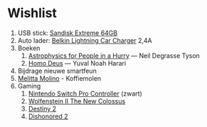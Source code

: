 # Wishlist

<!-- 1. [Dishonored 2 - Limited Edition - PC]() -->
1. USB stick: [Sandisk Extreme 64GB](https://www.bol.com/nl/p/sandisk-usb-extreme-go-64gb-200mb-s-usb-3-1/9200000074050416/?suggestionType=typedsearch)
1. Auto lader: [Belkin Lightning Car Charger](https://www.bol.com/nl/p/belkin-autolader-met-apple-lightning-naar-usb-kabel-1-2m-2-4a-zwart/9200000019680550/?suggestionType=typedsearch) 2,4A
1. Boeken
    1. [Astrophysics for People in a Hurry](https://www.bol.com/nl/p/astrophysics-for-people-in-a-hurry/9200000066200444/) — Neil Degrasse Tyson
    1. [Homo Deus](https://www.bol.com/nl/p/homo-deus/9200000065120485/) — Yuval Noah Harari
1. Bijdrage nieuwe smartfeun
1. [Melitta Molino](https://www.bol.com/nl/p/melitta-molino-koffiemolen-zwart-rood/9200000040497869/?suggestionType=categorysuggestionsearch) - Koffiemolen
1. Gaming
    1. [Nintendo Switch Pro Controller](https://www.bol.com/nl/p/nintendo-pro-controller-zwart-switch/9200000073684267) (zwart)
    1. [Wolfenstein II The New Colossus](https://www.bol.com/nl/p/wolfenstein-ii-the-new-colossus-code-in-a-box-windows/9200000079092783)
    1. [Destiny 2](https://www.bol.com/nl/p/destiny-2-windows-code-in-a-box/9200000076508206)
    1. [Dishonored 2](https://www.bol.com/nl/p/dishonored-2-windows/9200000045881714)
